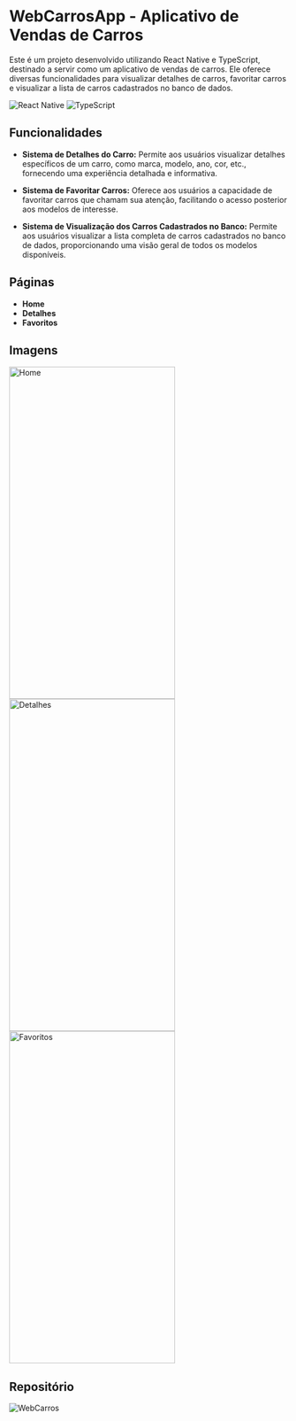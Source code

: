 # WebCarrosApp - Aplicativo de Vendas de Carros

Este é um projeto desenvolvido utilizando React Native e TypeScript, destinado a servir como um aplicativo de vendas de carros. Ele oferece diversas funcionalidades para visualizar detalhes de carros, favoritar carros e visualizar a lista de carros cadastrados no banco de dados.

![React Native](https://img.shields.io/badge/react_native-%2320232a.svg?style=for-the-badge&logo=react&logoColor=%2361DAFB)
![TypeScript](https://img.shields.io/badge/typescript-%23007ACC.svg?style=for-the-badge&logo=typescript&logoColor=white)

## Funcionalidades

- **Sistema de Detalhes do Carro:** Permite aos usuários visualizar detalhes específicos de um carro, como marca, modelo, ano, cor, etc., fornecendo uma experiência detalhada e informativa.

- **Sistema de Favoritar Carros:** Oferece aos usuários a capacidade de favoritar carros que chamam sua atenção, facilitando o acesso posterior aos modelos de interesse.

- **Sistema de Visualização dos Carros Cadastrados no Banco:** Permite aos usuários visualizar a lista completa de carros cadastrados no banco de dados, proporcionando uma visão geral de todos os modelos disponíveis.

## Páginas

- **Home**
- **Detalhes**
- **Favoritos**

## Imagens

<img src="https://github.com/BrunoAlves22/WebCarrosApp/assets/98662401/4b08cec6-42a6-4e90-ad77-242aedc785a8" alt="Home" width="300" height="600" />
<img src="https://github.com/BrunoAlves22/WebCarrosApp/assets/98662401/07fa1cc3-55d6-448a-82f8-4d058504a106" alt="Detalhes" width="300" height="600" />
<img src="https://github.com/BrunoAlves22/WebCarrosApp/assets/98662401/91d37e60-ab8c-40b8-a273-eed9095e1f53" alt="Favoritos" width="300" height="600" />

## Repositório

![WebCarros](https://github.com/BrunoAlves22/WebCarros)
